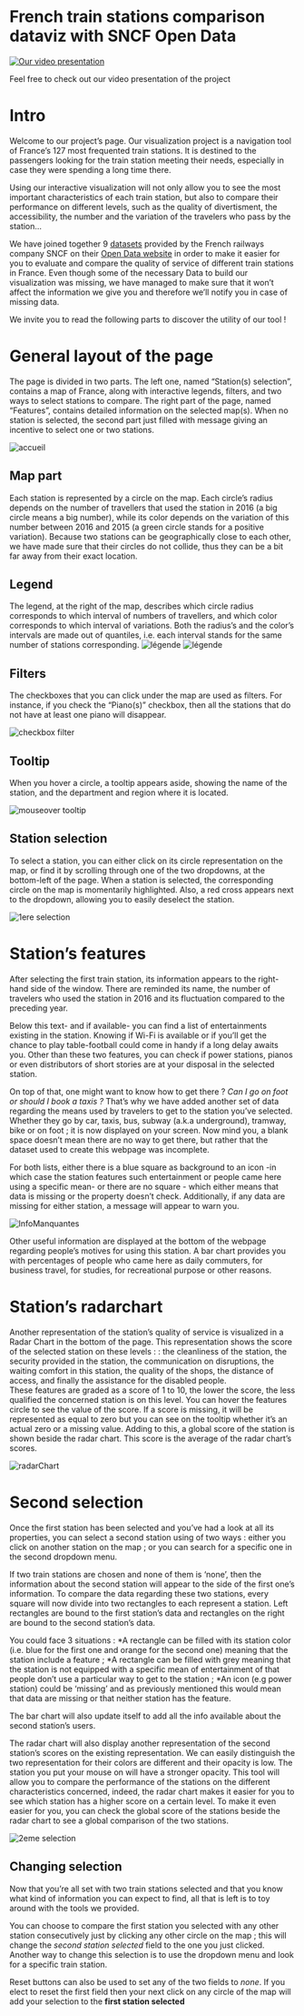 # French train stations comparison dataviz with SNCF Open Data

<a href="https://vimeo.com/259271410" target="blank" style="text-align: center;"><img src="img/videocaption.png" alt="Our video presentation"/></a>
<caption style="text-align: center; font-size: 0.8em;">Feel free to check out our video presentation of the project</caption>

# Intro

Welcome to our project’s page. Our visualization project is a navigation tool of France’s 127 most frequented train stations. It is destined to the passengers looking for the train station meeting their needs, especially in case they were spending a long time there. 

Using our interactive visualization will not only allow you to see the most important characteristics of each train station, but also to compare their performance on different levels, such as the quality of divertisment, the accessibility, the number and the variation of the travelers who pass by the station…

We have joined together 9 <a href = "cleaned_datasets/" target="blank">datasets</a> provided by the French railways company SNCF on their <a href = "https://data.sncf.com/" target="blank">Open Data website</a> in order to make it easier for you to evaluate and compare the quality of service of different train stations in France. Even though some of the necessary Data to build our visualization was missing, we have managed to make sure that it won’t affect the information we give you and therefore we’ll notify you in case of missing data.

We invite you to read the following parts to discover the utility of our tool !

# General layout of the page
The page is divided in two parts. The left one, named “Station(s) selection”, contains a map of France, along with interactive legends, filters, and two ways to select stations to compare. The right part of the page, named “Features”, contains detailed information on the selected map(s). When no station is selected, the second part just filled with message giving an incentive to select one or two stations.

![accueil][index]

## Map part
Each station is represented by a circle on the map. Each circle’s radius depends on the number of travellers that used the station in 2016 (a big circle means a big number), while its color depends on the variation of this number between 2016 and 2015 (a green circle stands for a positive variation). Because two stations can be geographically close to each other, we have made sure that their circles do not collide, thus they can be a bit far away from their exact location.

## Legend
The legend, at the right of the map, describes which circle radius corresponds to which interval of numbers of travellers, and which color corresponds to which interval of variations. Both the radius’s and the color’s intervals are made out of quantiles, i.e. each interval stands for the same number of stations corresponding.
![légende][legend1]
![légende][legend2]

 ## Filters
The checkboxes that you can click under the map are used as filters. For instance, if you check the “Piano(s)” checkbox, then all the stations that do not have at least one piano will disappear.

![checkbox filter][filter]

## Tooltip
When you hover a circle, a tooltip appears aside, showing the name of the station, and the department and region where it is located.

![mouseover tooltip][tooltip]

## Station selection
To select a station, you can either click on its circle representation on the map, or find it by scrolling through one of the two dropdowns, at the bottom-left of the page. When a station is selected, the corresponding circle on the map is momentarily highlighted. Also, a red cross appears next to the dropdown, allowing you to easily deselect the station.

![1ere selection][1selection]

# Station’s features

After selecting the first train station, its information appears to the right-hand side of the window. There are reminded its name, the number of travelers who used the station in 2016 and its fluctuation compared to the preceding year.

Below this text- and if available- you can find a list of entertainments existing in the station. Knowing if Wi-Fi is available or if you’ll get the chance to play table-football could come in handy if a long delay awaits you. Other than these two features, you can check if power stations, pianos or even distributors of short stories are at your disposal  in the selected station. 

On top of that, one might want to know how to get there ? *Can I go on foot or should I book a taxis ?* That’s why we have added another set of data regarding the means used by travelers to get to the station you’ve selected. Whether they go by car, taxis, bus, subway (a.k.a underground), tramway, bike or on foot ; it is now displayed on your screen.
Now mind you, a blank space doesn’t mean there are no way to get there, but rather that the dataset used to create this webpage was incomplete.

For both lists, either there is a blue square as background to an icon -in which case the station features such entertainment or people came here using a specific mean- or there are no square - which either means that data is missing or the property doesn’t check.
Additionally, if any data are missing for either station, a message will appear to warn you.

![InfoManquantes][info_manquantes]

Other useful information are displayed at the bottom of the webpage regarding people’s motives for using this station. A bar chart provides you with percentages of people who came here as daily commuters, for business travel, for studies, for recreational purpose or other reasons. 


# Station’s radarchart

Another representation of the station’s quality of service  is visualized in a Radar Chart in the bottom of the page. This representation shows the score of the selected station on these levels : : the cleanliness of the station, the security provided in the station, the communication on disruptions, the waiting comfort in this station, the quality of the shops, the distance of access, and finally the assistance for the disabled people.  
These features are graded as a score of 1 to 10, the lower the score, the less qualified the concerned station is on this level. You can hover the features circle to see the value of the score. If a score is missing, it will be represented as equal to zero but you can see on the tooltip whether it’s an actual zero or a missing value.
Adding to this, a global score of the station is shown beside the radar chart.  This score is the average of the radar chart’s scores.

![radarChart][radar_info_manquantes]

# Second selection 

Once the first station has been selected and you’ve had a look at all its properties, you can select a second station using of two ways : either you click on another station on the map ; or you can search for a specific one in the second  dropdown menu.

If two train stations are chosen and none of them is ‘none’, then the information about the second station will appear to the side of the first one’s information. 
To compare the data regarding these two stations, every square will now divide into two rectangles to each represent a station. Left rectangles are bound to the first station’s data and rectangles on the right are bound to the second station’s data.

You could face 3 situations : 
*A rectangle can be filled with its station color (i.e. blue for the first one and orange for the second one) meaning that the station include a feature ; 
*A rectangle can be filled with grey meaning that the station is not equipped with a specific mean of entertainment of that people don’t use a particular way to get to the station ; 
*An icon (e.g power station) could be ‘missing’ and as previously mentioned this would mean that data are missing or that neither station has the feature.

The bar chart will also update itself to add all the info available about the second station’s users.

The radar chart will also display another representation of the second station’s scores on the existing representation. We can easily distinguish the two representation for their colors are different and their opacity is low. The station you put your mouse on will have a stronger opacity. This tool will allow you to compare the performance of the stations on the different characteristics concerned, indeed, the radar chart makes it easier for you to see which station has a higher score on a certain level. To make it even easier for you, you can check the global score of the stations beside the radar chart to see a global comparison of the two stations. 

![2eme selection][2selection]

## Changing selection  

Now that you’re all set with two train stations selected and that you know what kind of information you can expect to find, all that is left is to toy around with the tools we provided. 

You can choose to compare the first station you selected with any other station consecutively just by clicking any other circle on the map ; this will change the *second station selected* field to the one you just clicked. Another way to change this selection is to use the dropdown menu and look for a specific train station.

Reset buttons can also be used to set any of the two fields to *none*. If you elect to reset the first field then your next click on any circle of the map will add your selection to the **first station selected**

[index]:https://github.com/OumaimaFassi/SNCF_viz/blob/master/img/Index.png
[legend1]:https://github.com/OumaimaFassi/SNCF_viz/blob/master/img/legend1.png
[legend2]:https://github.com/OumaimaFassi/SNCF_viz/blob/master/img/legend2.png
[tooltip]:https://github.com/OumaimaFassi/SNCF_viz/blob/master/img/tooltip1.png
[filter]:https://github.com/OumaimaFassi/SNCF_viz/blob/master/img/filter1.png
[1selection]:https://github.com/OumaimaFassi/SNCF_viz/blob/master/img/1selection.png
[info_manquantes]:https://github.com/OumaimaFassi/SNCF_viz/blob/master/img/info_manquantes1.png
[radar_info_manquantes]:https://github.com/OumaimaFassi/SNCF_viz/blob/master/img/radar_info_manquantes.png
[2selection]:https://github.com/OumaimaFassi/SNCF_viz/blob/master/img/2selections.png
